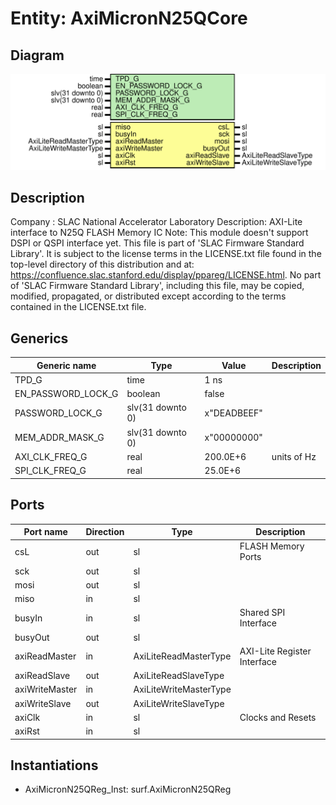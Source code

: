 # Entity: AxiMicronN25QCore

## Diagram

![Diagram](AxiMicronN25QCore.svg "Diagram")
## Description

Company    : SLAC National Accelerator Laboratory
Description: AXI-Lite interface to N25Q FLASH Memory IC
Note: This module doesn't support DSPI or QSPI interface yet.
This file is part of 'SLAC Firmware Standard Library'.
It is subject to the license terms in the LICENSE.txt file found in the
top-level directory of this distribution and at:
   https://confluence.slac.stanford.edu/display/ppareg/LICENSE.html.
No part of 'SLAC Firmware Standard Library', including this file,
may be copied, modified, propagated, or distributed except according to
the terms contained in the LICENSE.txt file.
## Generics

| Generic name       | Type             | Value       | Description |
| ------------------ | ---------------- | ----------- | ----------- |
| TPD_G              | time             | 1 ns        |             |
| EN_PASSWORD_LOCK_G | boolean          | false       |             |
| PASSWORD_LOCK_G    | slv(31 downto 0) | x"DEADBEEF" |             |
| MEM_ADDR_MASK_G    | slv(31 downto 0) | x"00000000" |             |
| AXI_CLK_FREQ_G     | real             | 200.0E+6    | units of Hz |
| SPI_CLK_FREQ_G     | real             | 25.0E+6     |             |
## Ports

| Port name      | Direction | Type                   | Description                 |
| -------------- | --------- | ---------------------- | --------------------------- |
| csL            | out       | sl                     | FLASH Memory Ports          |
| sck            | out       | sl                     |                             |
| mosi           | out       | sl                     |                             |
| miso           | in        | sl                     |                             |
| busyIn         | in        | sl                     | Shared SPI Interface        |
| busyOut        | out       | sl                     |                             |
| axiReadMaster  | in        | AxiLiteReadMasterType  | AXI-Lite Register Interface |
| axiReadSlave   | out       | AxiLiteReadSlaveType   |                             |
| axiWriteMaster | in        | AxiLiteWriteMasterType |                             |
| axiWriteSlave  | out       | AxiLiteWriteSlaveType  |                             |
| axiClk         | in        | sl                     | Clocks and Resets           |
| axiRst         | in        | sl                     |                             |
## Instantiations

- AxiMicronN25QReg_Inst: surf.AxiMicronN25QReg
